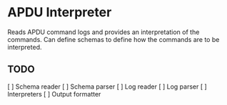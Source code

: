 # APDU Interpreter

Reads APDU command logs and provides an interpretation of the commands. Can define schemas to define how the commands are to be interpreted.

## TODO

[ ] Schema reader
[ ] Schema parser
[ ] Log reader
[ ] Log parser
[ ] Interpreters
[ ] Output formatter